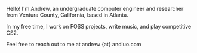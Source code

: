 Hello! I'm Andrew, an undergraduate computer engineer and researcher from Ventura County, California, based in Atlanta.

In my free time, I work on FOSS projects, write music, and play competitive CS2.

Feel free to reach out to me at andrew {at} andluo.com